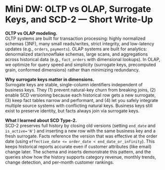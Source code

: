  
# Mini DW: OLTP vs OLAP, Surrogate Keys, and SCD-2 — Short Write-Up

**OLTP vs OLAP modeling.**  
OLTP systems are built for transaction processing: highly normalized schemas (3NF), many small reads/writes, strict integrity, and low-latency updates (e.g., `orders`, `payments`). OLAP systems are built for analytics: denormalized star/snowflake schemas, large scans, and aggregations across historical data (e.g., `fact_orders` with dimensional lookups). In OLAP, we optimize for query speed and simplicity (surrogate keys, precomputed grain, conformed dimensions) rather than minimizing redundancy.

**Why surrogate keys matter in dimensions.**  
Surrogate keys are stable, single-column identifiers independent of business keys. They (1) prevent natural-key churn from breaking joins, (2) enable SCD versioning because each historical row gets a new surrogate, (3) keep fact tables narrow and performant, and (4) let you safely integrate multiple source systems with conflicting natural keys. Business keys still exist to preserve identity, but facts always join via surrogate keys.

**What I learned about SCD Type-2.**  
SCD-2 preserves full history by closing old versions (setting `end_date` and `is_active='N'`) and inserting a new row with the same business key and a fresh surrogate. Facts reference the version that was effective at the order date (using `effective_date <= order_date < end_date_or_infinity`). This keeps historical reports accurate even if customer attributes (like email) change later. The schema and inserts demonstrate this pattern, and the queries show how the history supports category revenue, monthly trends, change detection, and per-month customer rankings.
